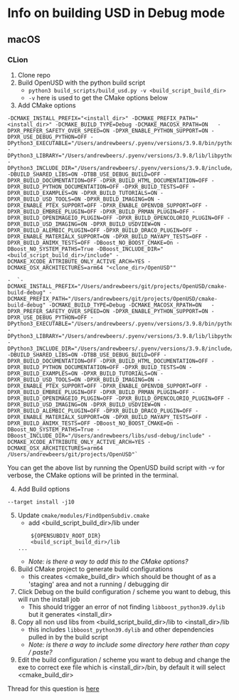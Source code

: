 # Info on building USD in Debug mode

## macOS

### CLion

1. Clone repo
2. Build OpenUSD with the python build script
    - `python3 build_scripts/build_usd.py -v <build_script_build_dir>`
    - `-v` here is used to get the CMake options below
3. Add CMake options
```
-DCMAKE_INSTALL_PREFIX="<install_dir>" -DCMAKE_PREFIX_PATH="<install_dir>" -DCMAKE_BUILD_TYPE=Debug -DCMAKE_MACOSX_RPATH=ON   -DPXR_PREFER_SAFETY_OVER_SPEED=ON -DPXR_ENABLE_PYTHON_SUPPORT=ON -DPXR_USE_DEBUG_PYTHON=OFF -DPython3_EXECUTABLE="/Users/andrewbeers/.pyenv/versions/3.9.8/bin/python3" -DPython3_LIBRARY="/Users/andrewbeers/.pyenv/versions/3.9.8/lib/libpython3.9.dylib" -DPython3_INCLUDE_DIR="/Users/andrewbeers/.pyenv/versions/3.9.8/include/python3.9" -DBUILD_SHARED_LIBS=ON -DTBB_USE_DEBUG_BUILD=OFF -DPXR_BUILD_DOCUMENTATION=OFF -DPXR_BUILD_HTML_DOCUMENTATION=OFF -DPXR_BUILD_PYTHON_DOCUMENTATION=OFF -DPXR_BUILD_TESTS=OFF -DPXR_BUILD_EXAMPLES=ON -DPXR_BUILD_TUTORIALS=ON -DPXR_BUILD_USD_TOOLS=ON -DPXR_BUILD_IMAGING=ON -DPXR_ENABLE_PTEX_SUPPORT=OFF -DPXR_ENABLE_OPENVDB_SUPPORT=OFF -DPXR_BUILD_EMBREE_PLUGIN=OFF -DPXR_BUILD_PRMAN_PLUGIN=OFF -DPXR_BUILD_OPENIMAGEIO_PLUGIN=OFF -DPXR_BUILD_OPENCOLORIO_PLUGIN=OFF -DPXR_BUILD_USD_IMAGING=ON -DPXR_BUILD_USDVIEW=ON -DPXR_BUILD_ALEMBIC_PLUGIN=OFF -DPXR_BUILD_DRACO_PLUGIN=OFF -DPXR_ENABLE_MATERIALX_SUPPORT=ON -DPXR_BUILD_MAYAPY_TESTS=OFF -DPXR_BUILD_ANIMX_TESTS=OFF -DBoost_NO_BOOST_CMAKE=On -DBoost_NO_SYSTEM_PATHS=True -DBoost_INCLUDE_DIR="<build_script_build_dir>/include" -DCMAKE_XCODE_ATTRIBUTE_ONLY_ACTIVE_ARCH=YES -DCMAKE_OSX_ARCHITECTURES=arm64 "<clone_dir>/OpenUSD""
```
    -  `-DCMAKE_INSTALL_PREFIX="/Users/andrewbeers/git/projects/OpenUSD/cmake-build-debug" -DCMAKE_PREFIX_PATH="/Users/andrewbeers/git/projects/OpenUSD/cmake-build-debug" -DCMAKE_BUILD_TYPE=Debug -DCMAKE_MACOSX_RPATH=ON   -DPXR_PREFER_SAFETY_OVER_SPEED=ON -DPXR_ENABLE_PYTHON_SUPPORT=ON -DPXR_USE_DEBUG_PYTHON=OFF -DPython3_EXECUTABLE="/Users/andrewbeers/.pyenv/versions/3.9.8/bin/python3" -DPython3_LIBRARY="/Users/andrewbeers/.pyenv/versions/3.9.8/lib/libpython3.9.dylib" -DPython3_INCLUDE_DIR="/Users/andrewbeers/.pyenv/versions/3.9.8/include/python3.9" -DBUILD_SHARED_LIBS=ON -DTBB_USE_DEBUG_BUILD=OFF -DPXR_BUILD_DOCUMENTATION=OFF -DPXR_BUILD_HTML_DOCUMENTATION=OFF -DPXR_BUILD_PYTHON_DOCUMENTATION=OFF -DPXR_BUILD_TESTS=ON -DPXR_BUILD_EXAMPLES=ON -DPXR_BUILD_TUTORIALS=ON -DPXR_BUILD_USD_TOOLS=ON -DPXR_BUILD_IMAGING=ON -DPXR_ENABLE_PTEX_SUPPORT=OFF -DPXR_ENABLE_OPENVDB_SUPPORT=OFF -DPXR_BUILD_EMBREE_PLUGIN=OFF -DPXR_BUILD_PRMAN_PLUGIN=OFF -DPXR_BUILD_OPENIMAGEIO_PLUGIN=OFF -DPXR_BUILD_OPENCOLORIO_PLUGIN=OFF -DPXR_BUILD_USD_IMAGING=ON -DPXR_BUILD_USDVIEW=ON -DPXR_BUILD_ALEMBIC_PLUGIN=OFF -DPXR_BUILD_DRACO_PLUGIN=OFF -DPXR_ENABLE_MATERIALX_SUPPORT=ON -DPXR_BUILD_MAYAPY_TESTS=OFF -DPXR_BUILD_ANIMX_TESTS=OFF -DBoost_NO_BOOST_CMAKE=On -DBoost_NO_SYSTEM_PATHS=True -DBoost_INCLUDE_DIR="/Users/andrewbeers/libs/usd-debug/include" -DCMAKE_XCODE_ATTRIBUTE_ONLY_ACTIVE_ARCH=YES -DCMAKE_OSX_ARCHITECTURES=arm64 /Users/andrewbeers/git/projects/OpenUSD"`

You can get the above list by running the OpenUSD build script with -v for verbose, the CMake options will be printed in the terminal.

4. Add Build options
```
--target install -j10
```
5. Update `cmake/modules/FindOpenSubdiv.cmake`
    - add <build_script_build_dir>/lib under
    ```SET(_opensubdiv_SEARCH_DIRS
        ${OPENSUBDIV_ROOT_DIR}
        <build_script_build_dir>/lib
    ...
    ```
    - *Note: is there a way to add this to the CMake options?*
6. Build CMake project to generate build configurations
    - this creates <cmake_build_dir> which should be thought of as a 'staging' area and not a running / debugging dir
7. Click Debug on the build configuration / scheme you want to debug, this will run the install job
    - This should trigger an error of not finding `libboost_python39.dylib` but it generates <install_dir>
8. Copy all non usd libs from <build_script_build_dir>/lib to <install_dir>/lib
    - this includes `libboost_python39.dylib` and other dependencies pulled in by the build script
    - *Note: is there a way to include some directory here rather than copy / paste?*
9. Edit the build configuration / scheme you want to debug and change the exe to correct exe file which is <install_dir>/bin, by default it will select <cmake_build_dir>


Thread for this question is [here](https://forum.aousd.org/t/setting-up-debugging-usd-code-in-clion-on-macos/1542)
